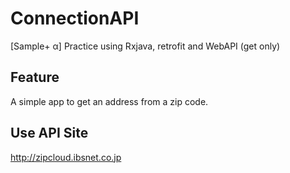 # ConnectionAPI
[Sample+ α] Practice using Rxjava, retrofit and WebAPI (get only)

## Feature
A simple app to get an address from a zip code.

## Use API Site
http://zipcloud.ibsnet.co.jp
